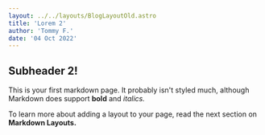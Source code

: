 ```yaml
---
layout: ../../layouts/BlogLayoutOld.astro
title: 'Lorem 2'
author: 'Tommy F.'
date: '04 Oct 2022'
---
```


## Subheader 2!

This is your first markdown page. It probably isn't styled much, although
Markdown does support **bold** and _italics._

To learn more about adding a layout to your page, read the next section on **Markdown Layouts.**
